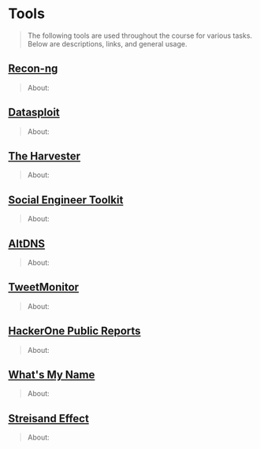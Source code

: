 # Tools
> The following tools are used throughout the course for various tasks. Below are descriptions, links, and general usage.

## [Recon-ng](https://bitbucket.org/LaNMaSteR53/recon-ng.git)
>About:

## [Datasploit](https://github.com/DataSploit/datasploit)
> About:

## [The Harvester](https://github.com/laramies/theHarvester)
> About:

## [Social Engineer Toolkit](https://github.com/trustedsec/social-engineer-toolkit)
> About:

## [AltDNS](https://github.com/upgoingstar/altdns)
> About:

## [TweetMonitor](https://github.com/upgoingstar/TweetMonitor)
> About:

## [HackerOne Public Reports](https://github.com/upgoingstar/hackerone_public_reports)
> About:

## [What's My Name](https://github.com/WebBreacher/WhatsMyName)
> About:

## [Streisand Effect](https://github.com/StreisandEffect/streisand)
> About:
